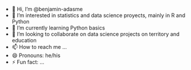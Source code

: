 - 👋 Hi, I’m @benjamin-adasme
- 👀 I’m interested in statistics and data science proyects, mainly in R and Python
- 🌱 I’m currently learning Python basics
- 💞️ I’m looking to collaborate on data science projects on territory and education
- 📫 How to reach me ...
- 😄 Pronouns: he/his
- ⚡ Fun fact: ...

<!---
benjamin-adasme/benjamin-adasme is a ✨ special ✨ repository because its `README.md` (this file) appears on your GitHub profile.
You can click the Preview link to take a look at your changes.
--->
